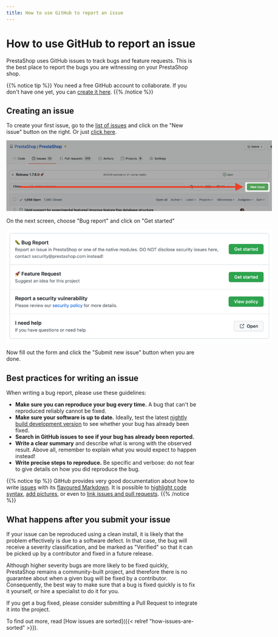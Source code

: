 ```yaml
---
title: How to use GitHub to report an issue
---
```


# How to use GitHub to report an issue

PrestaShop uses GitHub issues to track bugs and feature requests. This is the best place to report the bugs you are witnessing on your PrestaShop shop.

{{% notice tip %}}
You need a free GitHub account to collaborate. If you don't have one yet, you can [create it here](https://github.com/join).
{{% /notice %}}

## Creating an issue

To create your first issue, go to the [list of issues](https://github.com/PrestaShop/PrestaShop/issues) and click on the "New issue" button on the right. Or just [click here](https://github.com/PrestaShop/PrestaShop/issues/new/choose).

<img src="img/github-new-issue.png" alt="Click on the New issue button" class="mx-lg-4" style="max-width: 700px">

On the next screen, choose "Bug report" and click on "Get started"

<img src="img/github-select-issue-type.png" alt="Choose Bug report" class="mx-lg-4" style="max-width: 700px">

Now fill out the form and click the "Submit new issue" button when you are done.

## Best practices for writing an issue

When writing a bug report, please use these guidelines:

- **Make sure you can reproduce your bug every time.** A bug that can't be reproduced reliably cannot be fixed.
- **Make sure your software is up to date.** Ideally, test the latest [nightly build development version](https://nightly.prestashop.com/) to see whether your bug has already been fixed.
- **Search in GitHub issues to see if your bug has already been reported.**
- **Write a clear summary** and describe what is wrong with the observed result. Above all, remember to explain what you would expect to happen instead!
- **Write precise steps to reproduce.** Be specific and verbose: do not fear to give details on how you did reproduce the bug.

{{% notice tip %}}
GitHub provides very good documentation about how to write [issues](https://guides.github.com/features/issues/) with its [flavoured Markdown](https://github.github.com/gfm/). It is possible to [highlight code syntax](https://help.github.com/articles/creating-and-highlighting-code-blocks/), [add pictures](https://help.github.com/articles/file-attachments-on-issues-and-pull-requests/), or even to [link issues and pull requests](https://help.github.com/articles/autolinked-references-and-urls/).
{{% /notice %}}

## What happens after you submit your issue

If your issue can be reproduced using a clean install, it is likely that the problem effectively is due to a software defect.
In that case, the bug will receive a severity classification, and be marked as "Verified" so that it can be picked up by a contributor and fixed in a future release. 

Although higher severity bugs are more likely to be fixed quickly, PrestaShop remains a community-built project, and therefore there is no guarantee about when a given bug will be fixed by a contributor. Consequently, the best way to make sure that a bug is fixed quickly is to fix it yourself, or hire a specialist to do it for you. 

If you get a bug fixed, please consider submitting a Pull Request to integrate it into the project. 

To find out more, read [How issues are sorted]({{< relref "how-issues-are-sorted" >}}).

